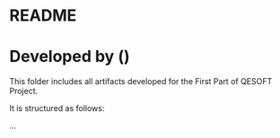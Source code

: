 # README #

# Developed by <name> (<number>)

This folder includes all artifacts developed for the First Part of QESOFT Project. 

It is structured as follows:

...
